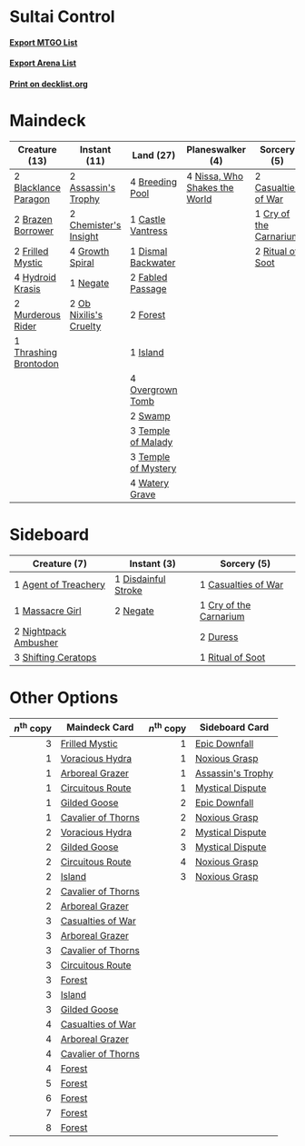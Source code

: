 # Sultai Control

#### [Export MTGO List](../collection/Sultai%20Control/Sultai%20Control.txt)
#### [Export Arena List](../collection/Sultai%20Control/Sultai%20Control_arena.txt)
#### [Print on decklist.org](http://decklist.org/?deckmain=2%09Assassin's%20Trophy%0A2%09Blacklance%20Paragon%0A2%09Brazen%20Borrower%0A4%09Breeding%20Pool%0A1%09Castle%20Vantress%0A2%09Casualties%20of%20War%0A2%09Chemister's%20Insight%0A1%09Cry%20of%20the%20Carnarium%0A1%09Dismal%20Backwater%0A2%09Fabled%20Passage%0A2%09Forest%0A2%09Frilled%20Mystic%0A4%09Growth%20Spiral%0A4%09Hydroid%20Krasis%0A1%09Island%0A2%09Murderous%20Rider%0A1%09Negate%0A4%09Nissa,%20Who%20Shakes%20the%20World%0A2%09Ob%20Nixilis's%20Cruelty%0A4%09Overgrown%20Tomb%0A2%09Ritual%20of%20Soot%0A2%09Swamp%0A3%09Temple%20of%20Malady%0A3%09Temple%20of%20Mystery%0A1%09Thrashing%20Brontodon%0A4%09Watery%20Grave&deckside=1%09Agent%20of%20Treachery%0A1%09Casualties%20of%20War%0A1%09Cry%20of%20the%20Carnarium%0A1%09Disdainful%20Stroke%0A2%09Duress%0A1%09Massacre%20Girl%0A2%09Negate%0A2%09Nightpack%20Ambusher%0A1%09Ritual%20of%20Soot%0A3%09Shifting%20Ceratops)
# Maindeck

|                                         Creature (13)                                          |                                          Instant (11)                                           |                                          Land (27)                                           |                                            Planeswalker (4)                                            |                                           Sorcery (5)                                           |
|------------------------------------------------------------------------------------------------|-------------------------------------------------------------------------------------------------|----------------------------------------------------------------------------------------------|--------------------------------------------------------------------------------------------------------|-------------------------------------------------------------------------------------------------|
|2 [Blacklance Paragon](http://gatherer.wizards.com/Pages/Card/Details.aspx?multiverseid=473041) |2 [Assassin's Trophy](http://gatherer.wizards.com/Pages/Card/Details.aspx?multiverseid=452902)   |4 [Breeding Pool](http://gatherer.wizards.com/Pages/Card/Details.aspx?multiverseid=97088)     |4 [Nissa, Who Shakes the World](http://gatherer.wizards.com/Pages/Card/Details.aspx?multiverseid=461096)|2 [Casualties of War](http://gatherer.wizards.com/Pages/Card/Details.aspx?multiverseid=461114)   |
|2 [Brazen Borrower](http://gatherer.wizards.com/Pages/Card/Details.aspx?multiverseid=473001)    |2 [Chemister's Insight](http://gatherer.wizards.com/Pages/Card/Details.aspx?multiverseid=452782) |1 [Castle Vantress](http://gatherer.wizards.com/Pages/Card/Details.aspx?multiverseid=473204)  |                                                                                                        |1 [Cry of the Carnarium](http://gatherer.wizards.com/Pages/Card/Details.aspx?multiverseid=457214)|
|2 [Frilled Mystic](http://gatherer.wizards.com/Pages/Card/Details.aspx?multiverseid=457318)     |4 [Growth Spiral](http://gatherer.wizards.com/Pages/Card/Details.aspx?multiverseid=457322)       |1 [Dismal Backwater](http://gatherer.wizards.com/Pages/Card/Details.aspx?multiverseid=420908) |                                                                                                        |2 [Ritual of Soot](http://gatherer.wizards.com/Pages/Card/Details.aspx?multiverseid=452834)      |
|4 [Hydroid Krasis](http://gatherer.wizards.com/Pages/Card/Details.aspx?multiverseid=457327)     |1 [Negate](http://gatherer.wizards.com/Pages/Card/Details.aspx?multiverseid=423707)              |2 [Fabled Passage](http://gatherer.wizards.com/Pages/Card/Details.aspx?multiverseid=473206)   |                                                                                                        |                                                                                                 |
|2 [Murderous Rider](http://gatherer.wizards.com/Pages/Card/Details.aspx?multiverseid=473059)    |2 [Ob Nixilis's Cruelty](http://gatherer.wizards.com/Pages/Card/Details.aspx?multiverseid=461028)|2 [Forest](http://gatherer.wizards.com/Pages/Card/Details.aspx?multiverseid=439860)           |                                                                                                        |                                                                                                 |
|1 [Thrashing Brontodon](http://gatherer.wizards.com/Pages/Card/Details.aspx?multiverseid=456570)|                                                                                                 |1 [Island](http://gatherer.wizards.com/Pages/Card/Details.aspx?multiverseid=439857)           |                                                                                                        |                                                                                                 |
|                                                                                                |                                                                                                 |4 [Overgrown Tomb](http://gatherer.wizards.com/Pages/Card/Details.aspx?multiverseid=405103)   |                                                                                                        |                                                                                                 |
|                                                                                                |                                                                                                 |2 [Swamp](http://gatherer.wizards.com/Pages/Card/Details.aspx?multiverseid=439858)            |                                                                                                        |                                                                                                 |
|                                                                                                |                                                                                                 |3 [Temple of Malady](http://gatherer.wizards.com/Pages/Card/Details.aspx?multiverseid=380515) |                                                                                                        |                                                                                                 |
|                                                                                                |                                                                                                 |3 [Temple of Mystery](http://gatherer.wizards.com/Pages/Card/Details.aspx?multiverseid=373571)|                                                                                                        |                                                                                                 |
|                                                                                                |                                                                                                 |4 [Watery Grave](http://gatherer.wizards.com/Pages/Card/Details.aspx?multiverseid=405114)     |                                                                                                        |                                                                                                 |


# Sideboard

|                                         Creature (7)                                          |                                         Instant (3)                                          |                                           Sorcery (5)                                           |
|-----------------------------------------------------------------------------------------------|----------------------------------------------------------------------------------------------|-------------------------------------------------------------------------------------------------|
|1 [Agent of Treachery](http://gatherer.wizards.com/Pages/Card/Details.aspx?multiverseid=466797)|1 [Disdainful Stroke](http://gatherer.wizards.com/Pages/Card/Details.aspx?multiverseid=420705)|1 [Casualties of War](http://gatherer.wizards.com/Pages/Card/Details.aspx?multiverseid=461114)   |
|1 [Massacre Girl](http://gatherer.wizards.com/Pages/Card/Details.aspx?multiverseid=461026)     |2 [Negate](http://gatherer.wizards.com/Pages/Card/Details.aspx?multiverseid=423707)           |1 [Cry of the Carnarium](http://gatherer.wizards.com/Pages/Card/Details.aspx?multiverseid=457214)|
|2 [Nightpack Ambusher](http://gatherer.wizards.com/Pages/Card/Details.aspx?multiverseid=466939)|                                                                                              |2 [Duress](http://gatherer.wizards.com/Pages/Card/Details.aspx?multiverseid=14557)               |
|3 [Shifting Ceratops](http://gatherer.wizards.com/Pages/Card/Details.aspx?multiverseid=466948) |                                                                                              |1 [Ritual of Soot](http://gatherer.wizards.com/Pages/Card/Details.aspx?multiverseid=452834)      |


# Other Options

|*n*<sup>th</sup> copy|                                        Maindeck Card                                        |*n*<sup>th</sup> copy|                                       Sideboard Card                                       |
|--------------------:|---------------------------------------------------------------------------------------------|--------------------:|--------------------------------------------------------------------------------------------|
|                    3|[Frilled Mystic](http://gatherer.wizards.com/Pages/Card/Details.aspx?multiverseid=457318)    |                    1|[Epic Downfall](http://gatherer.wizards.com/Pages/Card/Details.aspx?multiverseid=473047)    |
|                    1|[Voracious Hydra](http://gatherer.wizards.com/Pages/Card/Details.aspx?multiverseid=466954)   |                    1|[Noxious Grasp](http://gatherer.wizards.com/Pages/Card/Details.aspx?multiverseid=466864)    |
|                    1|[Arboreal Grazer](http://gatherer.wizards.com/Pages/Card/Details.aspx?multiverseid=461076)   |                    1|[Assassin's Trophy](http://gatherer.wizards.com/Pages/Card/Details.aspx?multiverseid=452902)|
|                    1|[Circuitous Route](http://gatherer.wizards.com/Pages/Card/Details.aspx?multiverseid=452875)  |                    1|[Mystical Dispute](http://gatherer.wizards.com/Pages/Card/Details.aspx?multiverseid=473020) |
|                    1|[Gilded Goose](http://gatherer.wizards.com/Pages/Card/Details.aspx?multiverseid=473122)      |                    2|[Epic Downfall](http://gatherer.wizards.com/Pages/Card/Details.aspx?multiverseid=473047)    |
|                    1|[Cavalier of Thorns](http://gatherer.wizards.com/Pages/Card/Details.aspx?multiverseid=466921)|                    2|[Noxious Grasp](http://gatherer.wizards.com/Pages/Card/Details.aspx?multiverseid=466864)    |
|                    2|[Voracious Hydra](http://gatherer.wizards.com/Pages/Card/Details.aspx?multiverseid=466954)   |                    2|[Mystical Dispute](http://gatherer.wizards.com/Pages/Card/Details.aspx?multiverseid=473020) |
|                    2|[Gilded Goose](http://gatherer.wizards.com/Pages/Card/Details.aspx?multiverseid=473122)      |                    3|[Mystical Dispute](http://gatherer.wizards.com/Pages/Card/Details.aspx?multiverseid=473020) |
|                    2|[Circuitous Route](http://gatherer.wizards.com/Pages/Card/Details.aspx?multiverseid=452875)  |                    4|[Noxious Grasp](http://gatherer.wizards.com/Pages/Card/Details.aspx?multiverseid=466864)    |
|                    2|[Island](http://gatherer.wizards.com/Pages/Card/Details.aspx?multiverseid=439857)            |                    3|[Noxious Grasp](http://gatherer.wizards.com/Pages/Card/Details.aspx?multiverseid=466864)    |
|                    2|[Cavalier of Thorns](http://gatherer.wizards.com/Pages/Card/Details.aspx?multiverseid=466921)|                     |                                                                                            |
|                    2|[Arboreal Grazer](http://gatherer.wizards.com/Pages/Card/Details.aspx?multiverseid=461076)   |                     |                                                                                            |
|                    3|[Casualties of War](http://gatherer.wizards.com/Pages/Card/Details.aspx?multiverseid=461114) |                     |                                                                                            |
|                    3|[Arboreal Grazer](http://gatherer.wizards.com/Pages/Card/Details.aspx?multiverseid=461076)   |                     |                                                                                            |
|                    3|[Cavalier of Thorns](http://gatherer.wizards.com/Pages/Card/Details.aspx?multiverseid=466921)|                     |                                                                                            |
|                    3|[Circuitous Route](http://gatherer.wizards.com/Pages/Card/Details.aspx?multiverseid=452875)  |                     |                                                                                            |
|                    3|[Forest](http://gatherer.wizards.com/Pages/Card/Details.aspx?multiverseid=439860)            |                     |                                                                                            |
|                    3|[Island](http://gatherer.wizards.com/Pages/Card/Details.aspx?multiverseid=439857)            |                     |                                                                                            |
|                    3|[Gilded Goose](http://gatherer.wizards.com/Pages/Card/Details.aspx?multiverseid=473122)      |                     |                                                                                            |
|                    4|[Casualties of War](http://gatherer.wizards.com/Pages/Card/Details.aspx?multiverseid=461114) |                     |                                                                                            |
|                    4|[Arboreal Grazer](http://gatherer.wizards.com/Pages/Card/Details.aspx?multiverseid=461076)   |                     |                                                                                            |
|                    4|[Cavalier of Thorns](http://gatherer.wizards.com/Pages/Card/Details.aspx?multiverseid=466921)|                     |                                                                                            |
|                    4|[Forest](http://gatherer.wizards.com/Pages/Card/Details.aspx?multiverseid=439860)            |                     |                                                                                            |
|                    5|[Forest](http://gatherer.wizards.com/Pages/Card/Details.aspx?multiverseid=439860)            |                     |                                                                                            |
|                    6|[Forest](http://gatherer.wizards.com/Pages/Card/Details.aspx?multiverseid=439860)            |                     |                                                                                            |
|                    7|[Forest](http://gatherer.wizards.com/Pages/Card/Details.aspx?multiverseid=439860)            |                     |                                                                                            |
|                    8|[Forest](http://gatherer.wizards.com/Pages/Card/Details.aspx?multiverseid=439860)            |                     |                                                                                            |

